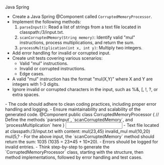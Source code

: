<language>Java</language>
<framework>Spring</framework>
<requirements>
- Create a Java Spring @Component called `CorruptedMemoryProcessor`.
- Implement the following methods:
    1. `parseInput()`: Read a list of strings from a text file located in classpath:/3/input.txt.
    2. `scanCorruptedMemory(String memory)`: Identify valid "mul" instructions, process multiplications, and return the sum.
    3. `processMultiplication(int x, int y)`: Multiply two integers.
- Add error handling for invalid or corrupted input.
- Create unit tests covering various scenarios:
    - Valid "mul" instructions.
    - Invalid or corrupted instructions.
    - Edge cases.
      </requirements>
      <constraints>
- A valid "mul" instruction has the format "mul(X,Y)" where X and Y are integers with 1-3 digits.
- Ignore invalid or corrupted characters in the input, such as %&, [, !, ?, or extra spaces.
</constraints>
<output>
- The code should adhere to clean coding practices, including proper error handling and logging.
- Ensure maintainability and scalability of the generated code.
</output>
<code_example>
  @Component
  public class CorruptedMemoryProcessor {
  // Define the methods `parseInput`, `scanCorruptedMemory`, and `processMultiplication` here
  }
</code_example>
<input>
- Text file located at classpath:/3/input.txt with content:
  mul(23,45)
  invalid_mul
  mul(10,20)
  mul(5,?
</input>
<output>
- For the above input, the `scanCorruptedMemory` method should return the sum: 1035 (1035 = 23*45 + 10*20).
- Errors should be logged for invalid entries.
</output>
<thought>
- Think step-by-step to generate the `CorruptedMemoryProcessor` class, starting with the structure, then method implementations, followed by error handling and test cases.
</thought>